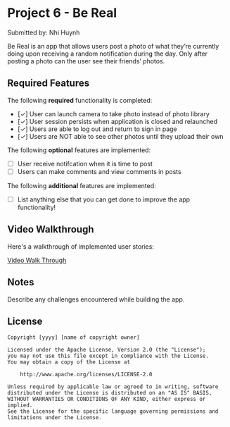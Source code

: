 # Project 6 - Be Real 

Submitted by: Nhi Huynh

Be Real is an app that allows users post a photo of what they’re currently doing upon receiving a random notification during the day. Only after posting a photo can the user see their friends’ photos.


## Required Features

The following **required** functionality is completed:

- [✓] User can launch camera to take photo instead of photo library
- [✓] User session persists when application is closed and relaunched
- [✓] Users are able to log out and return to sign in page
- [✓] Users are NOT able to see other photos until they upload their own	
 
The following **optional** features are implemented:

- [ ] User receive notifcation when it is time to post
- [ ] Users can make comments and view comments in posts	

The following **additional** features are implemented:

- [ ] List anything else that you can get done to improve the app functionality!

## Video Walkthrough

Here's a walkthrough of implemented user stories:


[Video Walk Through](https://imgur.com/a/dIjgdD8)


## Notes

Describe any challenges encountered while building the app.

## License

    Copyright [yyyy] [name of copyright owner]

    Licensed under the Apache License, Version 2.0 (the "License");
    you may not use this file except in compliance with the License.
    You may obtain a copy of the License at

        http://www.apache.org/licenses/LICENSE-2.0

    Unless required by applicable law or agreed to in writing, software
    distributed under the License is distributed on an "AS IS" BASIS,
    WITHOUT WARRANTIES OR CONDITIONS OF ANY KIND, either express or implied.
    See the License for the specific language governing permissions and
    limitations under the License.
